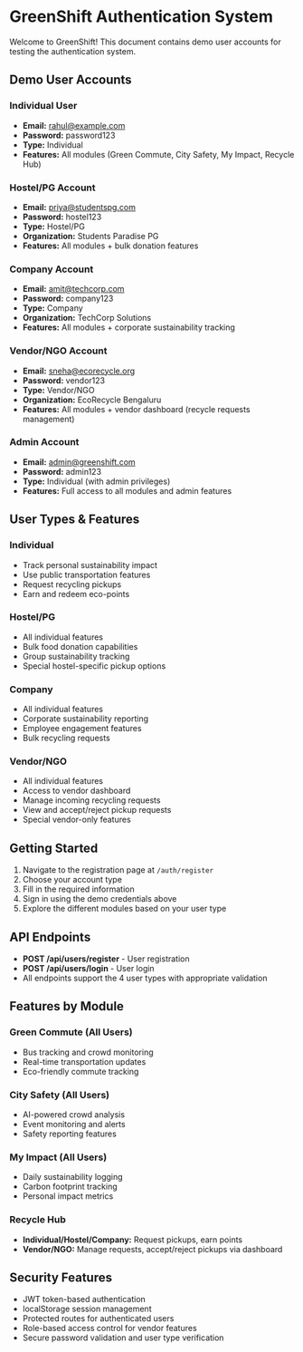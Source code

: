 # GreenShift Authentication System

Welcome to GreenShift! This document contains demo user accounts for testing the authentication system.

## Demo User Accounts

### Individual User
- **Email:** rahul@example.com  
- **Password:** password123
- **Type:** Individual
- **Features:** All modules (Green Commute, City Safety, My Impact, Recycle Hub)

### Hostel/PG Account
- **Email:** priya@studentspg.com  
- **Password:** hostel123
- **Type:** Hostel/PG
- **Organization:** Students Paradise PG
- **Features:** All modules + bulk donation features

### Company Account
- **Email:** amit@techcorp.com  
- **Password:** company123
- **Type:** Company
- **Organization:** TechCorp Solutions
- **Features:** All modules + corporate sustainability tracking

### Vendor/NGO Account
- **Email:** sneha@ecorecycle.org  
- **Password:** vendor123
- **Type:** Vendor/NGO
- **Organization:** EcoRecycle Bengaluru
- **Features:** All modules + vendor dashboard (recycle requests management)

### Admin Account
- **Email:** admin@greenshift.com  
- **Password:** admin123
- **Type:** Individual (with admin privileges)
- **Features:** Full access to all modules and admin features

## User Types & Features

### Individual
- Track personal sustainability impact
- Use public transportation features
- Request recycling pickups
- Earn and redeem eco-points

### Hostel/PG
- All individual features
- Bulk food donation capabilities
- Group sustainability tracking
- Special hostel-specific pickup options

### Company
- All individual features
- Corporate sustainability reporting
- Employee engagement features
- Bulk recycling requests

### Vendor/NGO
- All individual features
- Access to vendor dashboard
- Manage incoming recycling requests
- View and accept/reject pickup requests
- Special vendor-only features

## Getting Started

1. Navigate to the registration page at `/auth/register`
2. Choose your account type
3. Fill in the required information
4. Sign in using the demo credentials above
5. Explore the different modules based on your user type

## API Endpoints

- **POST /api/users/register** - User registration
- **POST /api/users/login** - User login
- All endpoints support the 4 user types with appropriate validation

## Features by Module

### Green Commute (All Users)
- Bus tracking and crowd monitoring
- Real-time transportation updates
- Eco-friendly commute tracking

### City Safety (All Users)
- AI-powered crowd analysis
- Event monitoring and alerts
- Safety reporting features

### My Impact (All Users)
- Daily sustainability logging
- Carbon footprint tracking
- Personal impact metrics

### Recycle Hub
- **Individual/Hostel/Company:** Request pickups, earn points
- **Vendor/NGO:** Manage requests, accept/reject pickups via dashboard

## Security Features

- JWT token-based authentication
- localStorage session management
- Protected routes for authenticated users
- Role-based access control for vendor features
- Secure password validation and user type verification
